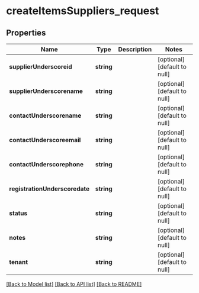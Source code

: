 # createItemsSuppliers_request

## Properties
Name | Type | Description | Notes
------------ | ------------- | ------------- | -------------
**supplierUnderscoreid** | **string** |  | [optional] [default to null]
**supplierUnderscorename** | **string** |  | [optional] [default to null]
**contactUnderscorename** | **string** |  | [optional] [default to null]
**contactUnderscoreemail** | **string** |  | [optional] [default to null]
**contactUnderscorephone** | **string** |  | [optional] [default to null]
**registrationUnderscoredate** | **string** |  | [optional] [default to null]
**status** | **string** |  | [optional] [default to null]
**notes** | **string** |  | [optional] [default to null]
**tenant** | **string** |  | [optional] [default to null]

[[Back to Model list]](../README.md#documentation-for-models) [[Back to API list]](../README.md#documentation-for-api-endpoints) [[Back to README]](../README.md)


